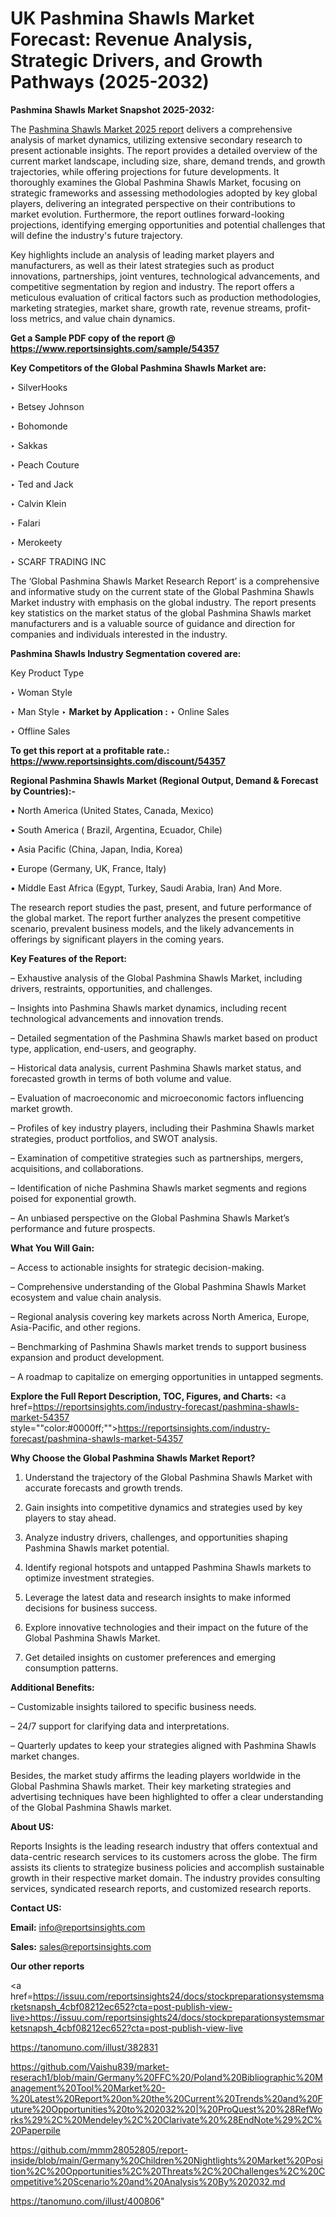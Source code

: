 # UK Pashmina Shawls Market Forecast: Revenue Analysis, Strategic Drivers, and Growth Pathways (2025-2032)

<strong>Pashmina Shawls Market Snapshot 2025-2032:</strong>

The <a href=https://www.reportsinsights.com/sample/54357>Pashmina Shawls Market 2025 report</a> delivers a comprehensive analysis of market dynamics, utilizing extensive secondary research to present actionable insights. The report provides a detailed overview of the current market landscape, including size, share, demand trends, and growth trajectories, while offering projections for future developments. It thoroughly examines the Global Pashmina Shawls Market, focusing on strategic frameworks and assessing methodologies adopted by key global players, delivering an integrated perspective on their contributions to market evolution. Furthermore, the report outlines forward-looking projections, identifying emerging opportunities and potential challenges that will define the industry's future trajectory.

Key highlights include an analysis of leading market players and manufacturers, as well as their latest strategies such as product innovations, partnerships, joint ventures, technological advancements, and competitive segmentation by region and industry. The report offers a meticulous evaluation of critical factors such as production methodologies, marketing strategies, market share, growth rate, revenue streams, profit-loss metrics, and value chain dynamics.

<strong>Get a Sample PDF copy of the report @ <a href=https://www.reportsinsights.com/sample/54357 style=color:#0000ff;>https://www.reportsinsights.com/sample/54357</a></strong>

<strong>Key Competitors of the Global Pashmina Shawls Market are:</strong>

‣ SilverHooks

‣ Betsey Johnson

‣ Bohomonde

‣ Sakkas

‣ Peach Couture

‣ Ted and Jack

‣ Calvin Klein

‣ Falari

‣ Merokeety

‣ SCARF TRADING INC

The ‘Global Pashmina Shawls Market Research Report’ is a comprehensive and informative study on the current state of the Global Pashmina Shawls Market industry with emphasis on the global industry. The report presents key statistics on the market status of the global Pashmina Shawls market manufacturers and is a valuable source of guidance and direction for companies and individuals interested in the industry.

<strong>Pashmina Shawls Industry Segmentation covered are:</strong>

Key Product Type

‣ Woman Style

‣ Man Style
‣ 
<strong>Market by Application :</strong>
‣ Online Sales

‣ Offline Sales

<strong>To get this report at a profitable rate.: <a href=https://www.reportsinsights.com/discount/54357 style=color:#0000ff;>https://www.reportsinsights.com/discount/54357</a></strong>

<strong>Regional Pashmina Shawls Market (Regional Output, Demand &amp; Forecast by Countries):-</strong>

• North America (United States, Canada, Mexico)

• South America ( Brazil, Argentina, Ecuador, Chile)

• Asia Pacific (China, Japan, India, Korea)

• Europe (Germany, UK, France, Italy)

• Middle East Africa (Egypt, Turkey, Saudi Arabia, Iran) And More.

The research report studies the past, present, and future performance of the global market. The report further analyzes the present competitive scenario, prevalent business models, and the likely advancements in offerings by significant players in the coming years.

<strong>Key Features of the Report:</strong>

– Exhaustive analysis of the Global Pashmina Shawls Market, including drivers, restraints, opportunities, and challenges.

– Insights into Pashmina Shawls market dynamics, including recent technological advancements and innovation trends.

– Detailed segmentation of the Pashmina Shawls market based on product type, application, end-users, and geography.

– Historical data analysis, current Pashmina Shawls market status, and forecasted growth in terms of both volume and value.

– Evaluation of macroeconomic and microeconomic factors influencing market growth.

– Profiles of key industry players, including their Pashmina Shawls market strategies, product portfolios, and SWOT analysis.

– Examination of competitive strategies such as partnerships, mergers, acquisitions, and collaborations.

– Identification of niche Pashmina Shawls market segments and regions poised for exponential growth.

– An unbiased perspective on the Global Pashmina Shawls Market’s performance and future prospects.

<strong>What You Will Gain:</strong>

– Access to actionable insights for strategic decision-making.

– Comprehensive understanding of the Global Pashmina Shawls Market ecosystem and value chain analysis.

– Regional analysis covering key markets across North America, Europe, Asia-Pacific, and other regions.

– Benchmarking of Pashmina Shawls market trends to support business expansion and product development.

– A roadmap to capitalize on emerging opportunities in untapped segments.

<strong>Explore the Full Report Description, TOC, Figures, and Charts:</strong>
<a href=https://reportsinsights.com/industry-forecast/pashmina-shawls-market-54357 style=""color:#0000ff;"">https://reportsinsights.com/industry-forecast/pashmina-shawls-market-54357</a>

<strong>Why Choose the Global Pashmina Shawls Market Report?</strong>

1. Understand the trajectory of the Global Pashmina Shawls Market with accurate forecasts and growth trends.

2. Gain insights into competitive dynamics and strategies used by key players to stay ahead.

3. Analyze industry drivers, challenges, and opportunities shaping Pashmina Shawls market potential.

4. Identify regional hotspots and untapped Pashmina Shawls markets to optimize investment strategies.

5. Leverage the latest data and research insights to make informed decisions for business success.

6. Explore innovative technologies and their impact on the future of the Global Pashmina Shawls Market.

7. Get detailed insights on customer preferences and emerging consumption patterns.

<strong>Additional Benefits:</strong>

– Customizable insights tailored to specific business needs.

– 24/7 support for clarifying data and interpretations.

– Quarterly updates to keep your strategies aligned with Pashmina Shawls market changes.

Besides, the market study affirms the leading players worldwide in the Global Pashmina Shawls market. Their key marketing strategies and advertising techniques have been highlighted to offer a clear understanding of the Global Pashmina Shawls market.

<strong><strong>About US</strong>:</strong>

Reports Insights is the leading research industry that offers contextual and data-centric research services to its customers across the globe. The firm assists its clients to strategize business policies and accomplish sustainable growth in their respective market domain. The industry provides consulting services, syndicated research reports, and customized research reports.

<strong>Contact US:</strong>

<p class=><b>Email:</b> <a href=mailto:info@reportsinsights.com>info@reportsinsights.com</a></p>
<p class=><b>Sales:</b> <a href=mailto:sales@reportsinsights.com>sales@reportsinsights.com</a></p>

<strong>Our other reports</strong>

<a href=https://issuu.com/reportsinsights24/docs/stockpreparationsystemsmarketsnapsh_4cbf08212ec652?cta=post-publish-view-live>https://issuu.com/reportsinsights24/docs/stockpreparationsystemsmarketsnapsh_4cbf08212ec652?cta=post-publish-view-live</a>

<a href=https://tanomuno.com/illust/382831>https://tanomuno.com/illust/382831</a>

<a href=https://github.com/Vaishu839/market-reserach1/blob/main/Germany%20FFC%20/Poland%20Bibliographic%20Management%20Tool%20Market%20-%20Latest%20Report%20on%20the%20Current%20Trends%20and%20Future%20Opportunities%20to%202032%20|%20ProQuest%20%28RefWorks%29%2C%20Mendeley%2C%20Clarivate%20%28EndNote%29%2C%20Paperpile>https://github.com/Vaishu839/market-reserach1/blob/main/Germany%20FFC%20/Poland%20Bibliographic%20Management%20Tool%20Market%20-%20Latest%20Report%20on%20the%20Current%20Trends%20and%20Future%20Opportunities%20to%202032%20|%20ProQuest%20%28RefWorks%29%2C%20Mendeley%2C%20Clarivate%20%28EndNote%29%2C%20Paperpile</a>

<a href=https://github.com/mmm28052805/report-inside/blob/main/Germany%20Children%20Nightlights%20Market%20Position%2C%20Opportunities%2C%20Threats%2C%20Challenges%2C%20Competitive%20Scenario%20and%20Analysis%20By%202032.md>https://github.com/mmm28052805/report-inside/blob/main/Germany%20Children%20Nightlights%20Market%20Position%2C%20Opportunities%2C%20Threats%2C%20Challenges%2C%20Competitive%20Scenario%20and%20Analysis%20By%202032.md</a>

<a href=https://tanomuno.com/illust/400806>https://tanomuno.com/illust/400806</a>"
